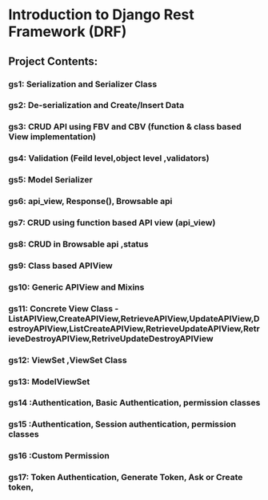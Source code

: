 # Introduction to Django Rest Framework (DRF)
  


## Project Contents:
### gs1: Serialization and Serializer Class

### gs2: De-serialization and Create/Insert Data

### gs3: CRUD API using FBV and CBV (function  & class based View implementation)

### gs4: Validation (Feild level,object level ,validators)

### gs5: Model Serializer  

### gs6: api_view, Response(), Browsable api

### gs7: CRUD using function based API view (api_view)

### gs8: CRUD in Browsable api ,status 

### gs9: Class based APIView 

### gs10: Generic APIView and Mixins

### gs11: Concrete View Class -ListAPIView,CreateAPIView,RetrieveAPIView,UpdateAPIView,DestroyAPIView,ListCreateAPIView,RetrieveUpdateAPIView,RetrieveDestroyAPIView,RetriveUpdateDestroyAPIView

### gs12: ViewSet ,ViewSet Class

### gs13: ModelViewSet

### gs14 :Authentication, Basic Authentication, permission classes 

### gs15 :Authentication, Session authentication, permission classes 

### gs16 :Custom Permission

### gs17: Token Authentication, Generate Token, Ask or Create token,

                                    
